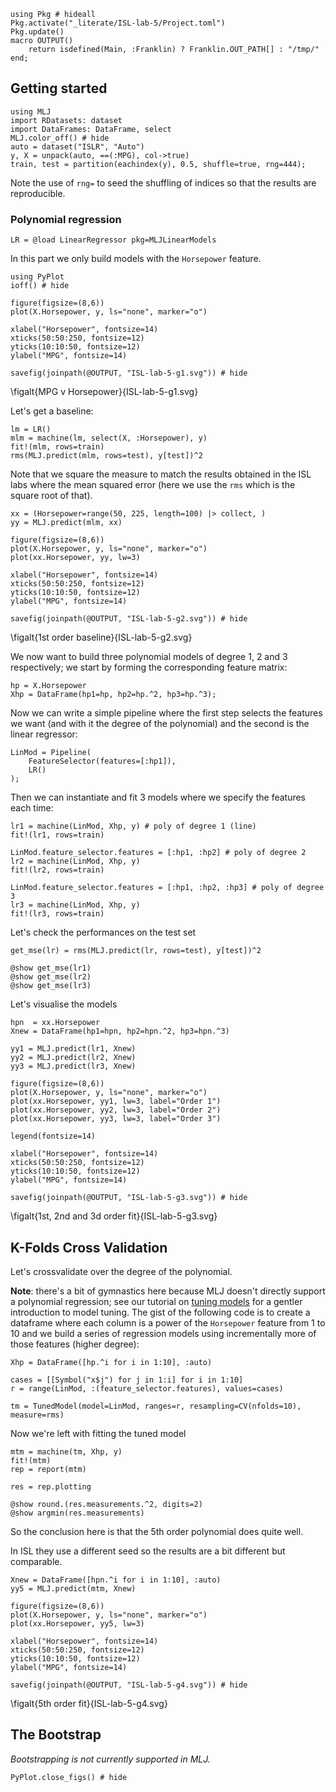 <!--This file was generated, do not modify it.-->
```julia:ex1
using Pkg # hideall
Pkg.activate("_literate/ISL-lab-5/Project.toml")
Pkg.update()
macro OUTPUT()
    return isdefined(Main, :Franklin) ? Franklin.OUT_PATH[] : "/tmp/"
end;
```

## Getting started

```julia:ex2
using MLJ
import RDatasets: dataset
import DataFrames: DataFrame, select
MLJ.color_off() # hide
auto = dataset("ISLR", "Auto")
y, X = unpack(auto, ==(:MPG), col->true)
train, test = partition(eachindex(y), 0.5, shuffle=true, rng=444);
```

Note the use of `rng=` to seed the shuffling of indices so that the results are reproducible.

### Polynomial regression

```julia:ex3
LR = @load LinearRegressor pkg=MLJLinearModels
```

In this part we only build models with the `Horsepower` feature.

```julia:ex4
using PyPlot
ioff() # hide

figure(figsize=(8,6))
plot(X.Horsepower, y, ls="none", marker="o")

xlabel("Horsepower", fontsize=14)
xticks(50:50:250, fontsize=12)
yticks(10:10:50, fontsize=12)
ylabel("MPG", fontsize=14)

savefig(joinpath(@OUTPUT, "ISL-lab-5-g1.svg")) # hide
```

\figalt{MPG v Horsepower}{ISL-lab-5-g1.svg}

Let's get a baseline:

```julia:ex5
lm = LR()
mlm = machine(lm, select(X, :Horsepower), y)
fit!(mlm, rows=train)
rms(MLJ.predict(mlm, rows=test), y[test])^2
```

Note that we square the measure to  match the results obtained in the ISL labs where the mean squared error (here we use the `rms` which is the square root of that).

```julia:ex6
xx = (Horsepower=range(50, 225, length=100) |> collect, )
yy = MLJ.predict(mlm, xx)

figure(figsize=(8,6))
plot(X.Horsepower, y, ls="none", marker="o")
plot(xx.Horsepower, yy, lw=3)

xlabel("Horsepower", fontsize=14)
xticks(50:50:250, fontsize=12)
yticks(10:10:50, fontsize=12)
ylabel("MPG", fontsize=14)

savefig(joinpath(@OUTPUT, "ISL-lab-5-g2.svg")) # hide
```

\figalt{1st order baseline}{ISL-lab-5-g2.svg}

We now want to build three polynomial models of degree 1, 2 and 3 respectively; we start by forming the corresponding feature matrix:

```julia:ex7
hp = X.Horsepower
Xhp = DataFrame(hp1=hp, hp2=hp.^2, hp3=hp.^3);
```

Now we  can write a simple pipeline where the first step selects the features we want (and with it the degree of the polynomial) and the second is the linear regressor:

```julia:ex8
LinMod = Pipeline(
    FeatureSelector(features=[:hp1]),
    LR()
);
```

Then we can  instantiate and fit 3 models where we specify the features each time:

```julia:ex9
lr1 = machine(LinMod, Xhp, y) # poly of degree 1 (line)
fit!(lr1, rows=train)

LinMod.feature_selector.features = [:hp1, :hp2] # poly of degree 2
lr2 = machine(LinMod, Xhp, y)
fit!(lr2, rows=train)

LinMod.feature_selector.features = [:hp1, :hp2, :hp3] # poly of degree 3
lr3 = machine(LinMod, Xhp, y)
fit!(lr3, rows=train)
```

Let's check the performances on the test set

```julia:ex10
get_mse(lr) = rms(MLJ.predict(lr, rows=test), y[test])^2

@show get_mse(lr1)
@show get_mse(lr2)
@show get_mse(lr3)
```

Let's visualise the models

```julia:ex11
hpn  = xx.Horsepower
Xnew = DataFrame(hp1=hpn, hp2=hpn.^2, hp3=hpn.^3)

yy1 = MLJ.predict(lr1, Xnew)
yy2 = MLJ.predict(lr2, Xnew)
yy3 = MLJ.predict(lr3, Xnew)

figure(figsize=(8,6))
plot(X.Horsepower, y, ls="none", marker="o")
plot(xx.Horsepower, yy1, lw=3, label="Order 1")
plot(xx.Horsepower, yy2, lw=3, label="Order 2")
plot(xx.Horsepower, yy3, lw=3, label="Order 3")

legend(fontsize=14)

xlabel("Horsepower", fontsize=14)
xticks(50:50:250, fontsize=12)
yticks(10:10:50, fontsize=12)
ylabel("MPG", fontsize=14)

savefig(joinpath(@OUTPUT, "ISL-lab-5-g3.svg")) # hide
```

\figalt{1st, 2nd and 3d order fit}{ISL-lab-5-g3.svg}

## K-Folds Cross Validation

Let's crossvalidate over the degree of the  polynomial.

**Note**: there's a  bit of gymnastics here because MLJ doesn't directly support a polynomial regression; see our tutorial on [tuning models](/getting-started/model-tuning/) for a gentler introduction to model tuning.
The gist of the following code is to create a dataframe where each column is a power of the `Horsepower` feature from 1 to 10 and we build a series of regression models using incrementally more of those features (higher degree):

```julia:ex12
Xhp = DataFrame([hp.^i for i in 1:10], :auto)

cases = [[Symbol("x$j") for j in 1:i] for i in 1:10]
r = range(LinMod, :(feature_selector.features), values=cases)

tm = TunedModel(model=LinMod, ranges=r, resampling=CV(nfolds=10), measure=rms)
```

Now we're left with fitting the tuned model

```julia:ex13
mtm = machine(tm, Xhp, y)
fit!(mtm)
rep = report(mtm)

res = rep.plotting

@show round.(res.measurements.^2, digits=2)
@show argmin(res.measurements)
```

So the conclusion here is that the 5th order polynomial does quite well.

In ISL they use a different seed so the results are a bit different but comparable.

```julia:ex14
Xnew = DataFrame([hpn.^i for i in 1:10], :auto)
yy5 = MLJ.predict(mtm, Xnew)

figure(figsize=(8,6))
plot(X.Horsepower, y, ls="none", marker="o")
plot(xx.Horsepower, yy5, lw=3)

xlabel("Horsepower", fontsize=14)
xticks(50:50:250, fontsize=12)
yticks(10:10:50, fontsize=12)
ylabel("MPG", fontsize=14)

savefig(joinpath(@OUTPUT, "ISL-lab-5-g4.svg")) # hide
```

\figalt{5th order fit}{ISL-lab-5-g4.svg}

## The Bootstrap

_Bootstrapping is not currently supported in MLJ._

```julia:ex15
PyPlot.close_figs() # hide
```

